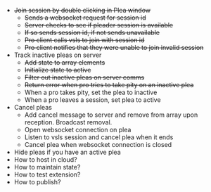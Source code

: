 - ~~Join session by double clicking in Plea window~~
  - ~~Sends a websocket request for session id~~
  - ~~Server checks to see if pleader session is available~~
  - ~~If so sends session id, if not sends unavailable~~
  - ~~Pro client calls vsls to join with session id~~
  - ~~Pro client notifies that they were unable to join invalid session~~
- Track inactive pleas on server
  - ~~Add state to array elements~~
  - ~~Initialize state to active~~
  - ~~Filter out inactive pleas on server comms~~
  - ~~Return error when pro tries to take pity on an inactive plea~~
  - When a pro takes pity, set the plea to inactive
  - When a pro leaves a session, set plea to active
- Cancel pleas
  - Add cancel message to server and remove from array upon reception. Broadcast removal.
  - Open websocket connection on plea
  - Listen to vsls session and cancel plea when it ends
  - Cancel plea when websocket connection is closed
- Hide pleas if you have an active plea
- How to host in cloud?
- How to maintain state?
- How to test extension?
- How to publish?
